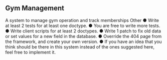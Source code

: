 ## Gym Management

A system to manage gym operation and track memberships
 Other
  ● Write at least 2 tests for at least one doctype.
  ● You are free to write more tests.
  ● Write client scripts for at least 2 doctypes.
  ● Write 1 patch to fix old data or set values for a new field in the database.
  ● Override the 404 page from the framework, and create your own version.
  ● If you have an idea that you think should be there in this system instead of
    the ones suggested here, feel free to implement it.
